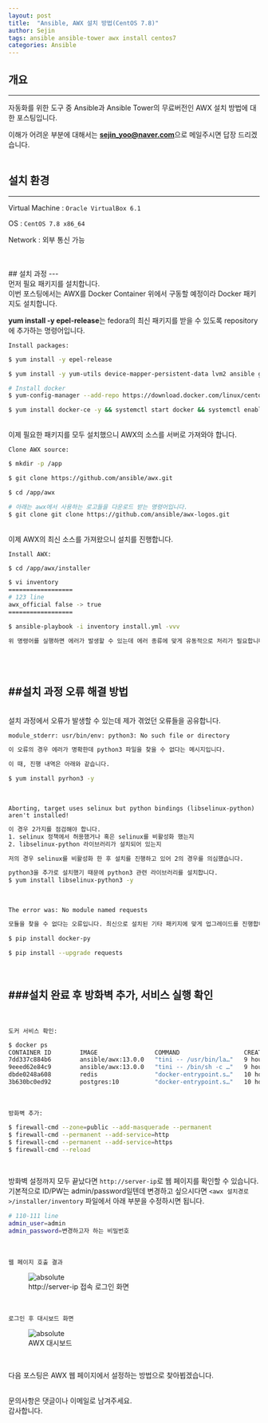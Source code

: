 ```yaml
---
layout: post
title:  "Ansible, AWX 설치 방법(CentOS 7.8)"
author: Sejin
tags: ansible ansible-tower awx install centos7
categories: Ansible
---
```


## 개요
---
자동화를 위한 도구 중 Ansible과 Ansible Tower의 무료버전인 AWX 설치 방법에 대한 포스팅입니다.

이해가 어려운 부분에 대해서는 **sejin_yoo@naver.com**으로 메일주시면 답장 드리겠습니다.
<br>
<br> 
## 설치 환경
---
Virtual Machine : `Oracle VirtualBox 6.1`
  
OS : `CentOS 7.8 x86_64`
  
Network : 외부 통신 가능
  
  <br>
<br>
## 설치 과정
---
  
<br>
먼저 필요 패키지를 설치합니다.
<br>
이번 포스팅에서는 AWX를 Docker Container 위에서 구동할 예정이라 Docker 패키지도 설치합니다.
<br>

**yum install -y epel-release**는 fedora의 최신 패키지를 받을 수 있도록 repository에 추가하는 명령어입니다.
<br>

`Install packages:` 

```bash
$ yum install -y epel-release

$ yum install -y yum-utils device-mapper-persistent-data lvm2 ansible git python-devel python-pip python-docker-py vim-enhanced

# Install docker
$ yum-config-manager --add-repo https://download.docker.com/linux/centos/docker-ce.repo

$ yum install docker-ce -y && systemctl start docker && systemctl enable docker
```

<br>
이제 필요한 패키지를 모두 설치했으니 AWX의 소스를 서버로 가져와야 합니다.
<br>

`Clone AWX source:`

```bash
$ mkdir -p /app

$ git clone https://github.com/ansible/awx.git

$ cd /app/awx

# 아래는 awx에서 사용하는 로고들을 다운로드 받는 명령어입니다.
$ git clone git clone https://github.com/ansible/awx-logos.git
```

<br>
이제 AWX의 최신 소스를 가져왔으니 설치를 진행합니다.
<br>

`Install AWX:`

```bash
$ cd /app/awx/installer

$ vi inventory
==================
# 123 line
awx_official false -> true
==================

$ ansible-playbook -i inventory install.yml -vvv

위 명령어를 실행하면 에러가 발생할 수 있는데 에러 종류에 맞게 유동적으로 처리가 필요합니다. (환경마다 설치된 패키지가 다르기 때문에)
```

<br>

<br>

##설치 과정 오류 해결 방법
---

<br>
설치 과정에서 오류가 발생할 수 있는데 제가 겪었던 오류들을 공유합니다.

<br>

`module_stderr: usr/bin/env: python3: No such file or directory`
```bash
이 오류의 경우 에러가 명확한데 python3 파일을 찾을 수 없다는 메시지입니다.

이 때, 진행 내역은 아래와 같습니다.

$ yum install pyrhon3 -y 
```

<br>

`Aborting, target uses selinux but python bindings (libselinux-python) aren't installed!`

```bash
이 경우 2가지를 점검해야 합니다.
1. selinux 정책에서 허용했거나 혹은 selinux를 비활성화 했는지
2. libselinux-python 라이브러리가 설치되어 있는지

저의 경우 selinux를 비활성화 한 후 설치를 진행하고 있어 2의 경우를 의심했습니다.

python3을 추가로 설치했기 때문에 python3 관련 라이브러리를 설치합니다.
$ yum install libselinux-python3 -y

```

<br>

`The error was: No module named requests`

```bash
모듈을 찾을 수 없다는 오류입니다. 최신으로 설치된 기타 패키지에 맞게 업그레이드를 진행합니다.

$ pip install docker-py

$ pip install --upgrade requests
```

<br>

###설치 완료 후 방화벽 추가, 서비스 실행 확인
---
<br>

`도커 서비스 확인:`

```bash
$ docker ps
CONTAINER ID        IMAGE                COMMAND                  CREATED             STATUS              PORTS                  NAMES
7dd337c884b6        ansible/awx:13.0.0   "tini -- /usr/bin/la…"   9 hours ago         Up 9 hours          8052/tcp               awx_task
9eeed62e84c9        ansible/awx:13.0.0   "tini -- /bin/sh -c …"   9 hours ago         Up 9 hours          0.0.0.0:80->8052/tcp   awx_web
dbde0248a608        redis                "docker-entrypoint.s…"   10 hours ago        Up 9 hours          6379/tcp               awx_redis
3b630bc0ed92        postgres:10          "docker-entrypoint.s…"   10 hours ago        Up 9 hours          5432/tcp               awx_postgres

```
<br>

`방화벽 추가:`

```bash
$ firewall-cmd --zone=public --add-masquerade --permanent
$ firewall-cmd --permanent --add-service=http
$ firewall-cmd --permanent --add-service=https
$ firewall-cmd --reload
```

<br>

방화벽 설정까지 모두 끝났다면 `http://server-ip`로 웹 페이지를 확인할 수 있습니다.
<br>
기본적으로 ID/PW는 admin/password일텐데 변경하고 싶으시다면 `<awx 설치경로>/installer/inventory` 파일에서 아래 부분을 수정하시면 됩니다.
<br>

```bash
# 110-111 line
admin_user=admin
admin_password=변경하고자 하는 비밀번호

```
<br>

`웹 페이지 호출 결과`

<figure>
  <img data-action="zoom" src='{{ "/assets/img/ansible1.png" | relative_url }}' alt='absolute'>
  <figcaption>http://server-ip 접속 로그인 화면</figcaption>
</figure>

<br>

`로그인 후 대시보드 화면`

<figure>
  <img data-action="zoom" src='{{ "/assets/img/ansible2.png" | relative_url }}' alt='absolute'>
  <figcaption>AWX 대시보드</figcaption>
</figure>

<br>

다음 포스팅은 AWX 웹 페이지에서 설정하는 방법으로 찾아뵙겠습니다.


<br>
문의사항은 댓글이나 이메일로 남겨주세요.
<br>
감사합니다.
